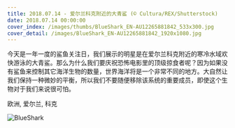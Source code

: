```yaml
---
title: 2018.07.14 - 爱尔兰科克附近的大青鲨 (© Cultura/REX/Shutterstock)
date: 2018.07.14 00:00:00
cover_index: /images/thumbs/BlueShark_EN-AU12265881842_533x300.jpg
cover_detail: /images/BlueShark_EN-AU12265881842_1920x1080.jpg
---
```


今天是一年一度的鲨鱼关注日，我们展示的明星是在爱尔兰科克附近的寒冷水域欢快游泳的大青鲨。那么为什么我们要庆祝恐怖电影里的顶级掠食者呢？因为如果没有鲨鱼来控制其它海洋生物的数量，世界海洋将是一个非常不同的地方。大自然让我们保持一种微妙的平衡，所以我们不要随便移除该系统的重要成员，即使这个生物对于我们来说很可怕。

欧洲, 爱尔兰, 科克

![BlueShark](/images/BlueShark_EN-AU12265881842_1920x1080.jpg)
